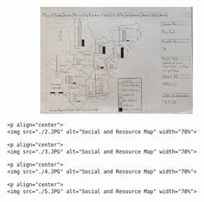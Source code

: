   <p align="center">
    <img src="./1.JPG" alt="Social and Resource Map" width="70%">
  </p>

    <p align="center">
    <img src="./2.JPG" alt="Social and Resource Map" width="70%">
  </p>

    <p align="center">
    <img src="./3.JPG" alt="Social and Resource Map" width="70%">
  </p>

    <p align="center">
    <img src="./4.JPG" alt="Social and Resource Map" width="70%">
  </p>

    <p align="center">
    <img src="./5.JPG" alt="Social and Resource Map" width="70%">
  </p>
